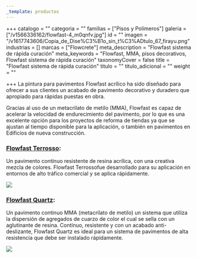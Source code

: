 ```yaml
---
_template: productos
---
```







+++
catalogo = ""
categoria = ""
familias = ["Pisos y Polímeros"]
galeria = ["/v1566336162/flowfast-4_m0qnfv.jpg"]
id = ""
imagen = "/v1617743606/Copia_de_Dise%C3%B1o_sin_t%C3%ADtulo_67_firayu.png"
industrias = []
marcas = ["Flowcrete"]
meta_description = "Flowfast sistema de rápida curación"
meta_keywords = "Flowfast, MMA, pisos decorativos, Flowfast sistema de rápida curación"
taxonomyCover = false
title = "Flowfast sistema de rápida curación"
titulo = ""
titulo_adicional = ""
weight = ""

+++
La pintura para pavimentos Flowfast acrílico ha sido diseñado para ofrecer a sus clientes un acabado de pavimento decorativo y duradero que apropiado para rápidas puestas en obra.

Gracias al uso de un metacrilato de metilo (MMA), Flowfast es capaz de acelerar la velocidad de endurecimiento del pavimento, por lo que es una excelente opción para los proyectos de reforma de tiendas ya que se ajustan al tiempo disponible para la aplicación, o también en pavimentos en Edificios de nueva construcción.

### [Flowfast Terrosso](https://www.flowcrete.es/productos/sistemas/flowfast-terrosso/):

Un pavimento contínuo resistente de resina acrílica, con una creativa mezcla de colores. Flowfast Terrossofue desarrollado para su aplicación en entornos de alto tráfico comercial y se aplica rápidamente.

![](https://res.cloudinary.com/novatec/v1597776169/flowfastterrosso-gigapixel-scale-4_00x_jwql4w.jpg)

### [Flowfast Quartz](https://www.flowcrete.es/productos/sistemas/flowfast-quartz/):

Un pavimento continuo MMA (metacrilato de metilo) un sistema que utiliza la dispersión de agregados de cuarzo de color el cual se sella con un aglutinante de resina. Contínuo, resistente y con un acabado anti-deslizante, Flowfast Quartz es ideal para un sistema de pavimentos de alta resistencia que debe ser instalado rápidamente.

![](https://res.cloudinary.com/novatec/v1597776269/Historic-Whisky-Distillery-Refurbishes-with-Flowcrete_updhvy.jpg)
